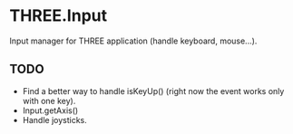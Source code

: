 THREE.Input
===========

Input manager for THREE application (handle keyboard, mouse...).

TODO
----

- Find a better way to handle isKeyUp() (right now the event works only with one key).
- Input.getAxis()
- Handle joysticks.